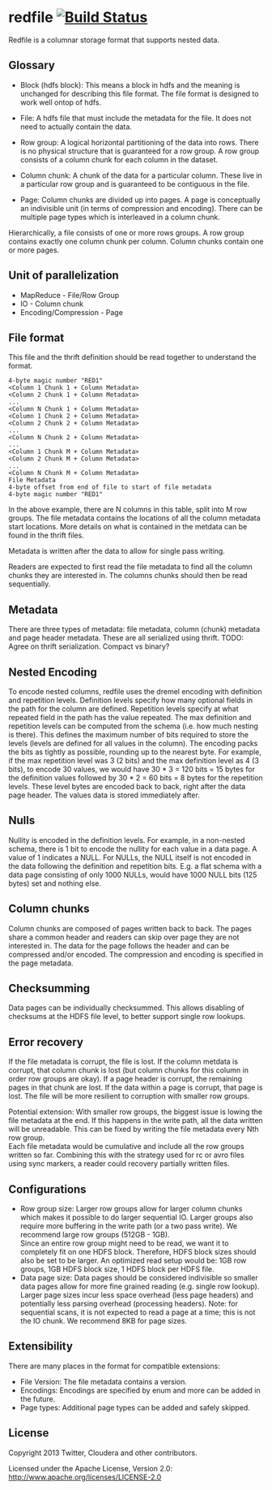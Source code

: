 redfile [![Build Status](https://travis-ci.org/twitter/redfile.png?branch=master)](redfile)
======
Redfile is a columnar storage format that supports nested data.  

## Glossary
  - Block (hdfs block): This means a block in hdfs and the meaning is 
    unchanged for describing this file format.  The file format is 
    designed to work well ontop of hdfs.

  - File: A hdfs file that must include the metadata for the file.
    It does not need to actually contain the data.

  - Row group: A logical horizontal partitioning of the data into rows.
    There is no physical structure that is guaranteed for a row group.
    A row group consists of a column chunk for each column in the dataset.

  - Column chunk: A chunk of the data for a particular column.  These live
    in a particular row group and is guaranteed to be contiguous in the file.

  - Page: Column chunks are divided up into pages.  A page is conceptually
    an indivisible unit (in terms of compression and encoding).  There can
    be multiple page types which is interleaved in a column chunk.

Hierarchically, a file consists of one or more rows groups.  A row group
contains exactly one column chunk per column.  Column chunks contain one or
more pages. 

## Unit of parallelization
  - MapReduce - File/Row Group
  - IO - Column chunk
  - Encoding/Compression - Page

## File format
This file and the thrift definition should be read together to understand the format.

    4-byte magic number "RED1"
    <Column 1 Chunk 1 + Column Metadata>
    <Column 2 Chunk 1 + Column Metadata>
    ...
    <Column N Chunk 1 + Column Metadata>
    <Column 1 Chunk 2 + Column Metadata>
    <Column 2 Chunk 2 + Column Metadata>
    ...
    <Column N Chunk 2 + Column Metadata>
    ...
    <Column 1 Chunk M + Column Metadata>
    <Column 2 Chunk M + Column Metadata>
    ...
    <Column N Chunk M + Column Metadata>
    File Metadata
    4-byte offset from end of file to start of file metadata
    4-byte magic number "RED1"

In the above example, there are N columns in this table, split into M row 
groups.  The file metadata contains the locations of all the column metadata 
start locations.  More details on what is contained in the metdata can be found 
in the thrift files.

Metadata is written after the data to allow for single pass writing.

Readers are expected to first read the file metadata to find all the column 
chunks they are interested in.  The columns chunks should then be read sequentially.

## Metadata
There are three types of metadata: file metadata, column (chunk) metadata and page
header metadata.  These are all serialized using thrift.
    TODO: Agree on thrift serialization.  Compact vs binary?

## Nested Encoding
To encode nested columns, redfile uses the dremel encoding with definition and 
repetition levels.  Definition levels specify how many optional fields in the 
path for the column are defined.  Repetition levels specify at what repeated field
in the path has the value repeated.  The max definition and repetition levels can
be computed from the schema (i.e. how much nesting is there).  This defines the
maximum number of bits required to store the levels (levels are defined for all
values in the column).  The encoding packs the bits as tightly as possible, 
rounding up to the nearest byte.  For example, if the max repetition level was 3
(2 bits) and the max definition level as 4 (3 bits), to encode 30 values, we would
have 30 * 3 = 120 bits = 15 bytes for the definition values followed by 30 * 2 = 60
bits = 8 bytes for the repetition levels.  These level bytes are encoded back to back,
right after the data page header.  The values data is stored immediately after. 

## Nulls
Nullity is encoded in the definition levels.  For example, in a non-nested schema, 
there is 1 bit to encode the nullity for each value in a data page.  A value of 1 
indicates a NULL.  For NULLs, the NULL itself is not encoded in the data following 
the definition and repetition bits.  E.g. a flat schema with a data page consisting 
of only 1000 NULLs, would have 1000 NULL bits (125 bytes) set and nothing else. 

## Column chunks
Column chunks are composed of pages written back to back.  The pages share a common 
header and readers can skip over page they are not interested in.  The data for the 
page follows the header and can be compressed and/or encoded.  The compression and 
encoding is specified in the page metadata.

## Checksumming
Data pages can be individually checksummed.  This allows disabling of checksums at the 
HDFS file level, to better support single row lookups.

## Error recovery
If the file metadata is corrupt, the file is lost.  If the column metdata is corrupt, 
that column chunk is lost (but column chunks for this column in order row groups are 
okay).  If a page header is corrupt, the remaining pages in that chunk are lost.  If 
the data within a page is corrupt, that page is lost.  The file will be more 
resilient to corruption with smaller row groups.

Potential extension: With smaller row groups, the biggest issue is lowing the file 
metadata at the end.  If this happens in the write path, all the data written will 
be unreadable.  This can be fixed by writing the file metadata every Nth row group.  
Each file metadata would be cumulative and include all the row groups written so 
far.  Combining this with the strategy used for rc or avro files using sync markers, 
a reader could recovery partially written files.  

## Configurations
- Row group size: Larger row groups allow for larger column chunks which makes it 
possible to do larger sequential IO.  Larger groups also require more buffering in 
the write path (or a two pass write).  We recommend large row groups (512GB - 1GB).  
Since an entire row group might need to be read, we want it to completely fit on 
one HDFS block.  Therefore, HDFS block sizes should also be set to be larger.  An 
optimized read setup would be: 1GB row groups, 1GB HDFS block size, 1 HDFS block 
per HDFS file.
- Data page size: Data pages should be considered indivisible so smaller data pages 
allow for more fine grained reading (e.g. single row lookup).  Larger page sizes 
incur less space overhead (less page headers) and potentially less parsing overhead 
(processing headers).  Note: for sequential scans, it is not expected to read a page 
at a time; this is not the IO chunk.  We recommend 8KB for page sizes.

## Extensibility
There are many places in the format for compatible extensions:
- File Version: The file metadata contains a version.
- Encodings: Encodings are specified by enum and more can be added in the future.  
- Page types: Additional page types can be added and safely skipped.

## License
Copyright 2013 Twitter, Cloudera and other contributors.

Licensed under the Apache License, Version 2.0: http://www.apache.org/licenses/LICENSE-2.0
